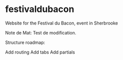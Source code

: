 # festivaldubacon
Website for the Festival du Bacon, event in Sherbrooke

Note de Mat: Test de modification.

Structure roadmap:

Add routing
Add tabs
Add partials

